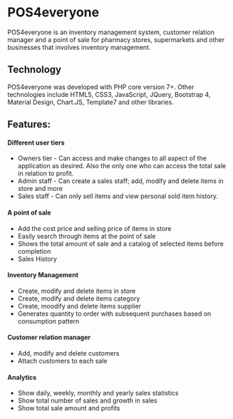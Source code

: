 # POS4everyone
POS4everyone is an inventory management system, customer relation manager and a point of sale for pharmacy stores, supermarkets and other businesses that involves inventory management.

## Technology
POS4everyone was developed with PHP core version 7+. Other technologies include HTML5, CSS3, JavaScript, JQuery, Bootstrap 4, Material Design, Chart.JS, Template7 and other libraries.

## Features:
#### Different user tiers
* Owners tier - Can access and make changes to all aspect of the application as desired. Also the only one who can access the total sale in relation to profit.
* Admin staff - Can create a sales staff; add, modify and delete items in store and more
* Sales staff - Can only sell items and view personal sold item history.

#### A point of sale
* Add the cost price and selling price of items in store
* Easily search through items at the point of sale
* Shows the total amount of sale and a catalog of selected items before completion
* Sales History

#### Inventory Management
* Create, modify and delete items in store
* Create, modify and delete items category
* Create, moodify and delete items supplier
* Generates quantity to order with subsequent purchases based on consumption pattern

#### Customer relation manager
* Add, modify and delete customers
* Attach customers to each sale

#### Analytics
* Show daily, weekly, monthly and yearly sales statistics
* Show total number of sales and growth in sales
* Show total sale amount and profits
